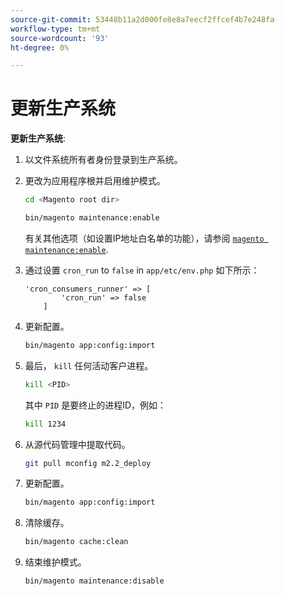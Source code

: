 ```yaml
---
source-git-commit: 53448b11a2d000fe8e8a7eecf2ffcef4b7e248fa
workflow-type: tm+mt
source-wordcount: '93'
ht-degree: 0%

---
```

# 更新生产系统

**更新生产系统**:

1. 以文件系统所有者身份登录到生产系统。
1. 更改为应用程序根并启用维护模式。

   ```bash
   cd <Magento root dir>
   ```

   ```bash
   bin/magento maintenance:enable
   ```

   有关其他选项（如设置IP地址白名单的功能），请参阅 [`magento maintenance:enable`](https://devdocs.magento.com/guides/v2.4/install-gde/install/cli/install-cli-subcommands-maint.html).

1. 通过设置 `cron_run` to `false` in `app/etc/env.php` 如下所示：

   ```php?start_inline=1
   'cron_consumers_runner' => [
           'cron_run' => false
       ]
   ```

1. 更新配置。

   ```bash
   bin/magento app:config:import
   ```

1. 最后， `kill` 任何活动客户进程。

   ```bash
   kill <PID>
   ```

   其中 `PID` 是要终止的进程ID，例如：

   ```bash
   kill 1234
   ```

1. 从源代码管理中提取代码。

   ```bash
   git pull mconfig m2.2_deploy
   ```

1. 更新配置。

   ```bash
   bin/magento app:config:import
   ```

1. 清除缓存。

   ```bash
   bin/magento cache:clean
   ```

1. 结束维护模式。

   ```bash
   bin/magento maintenance:disable
   ```
